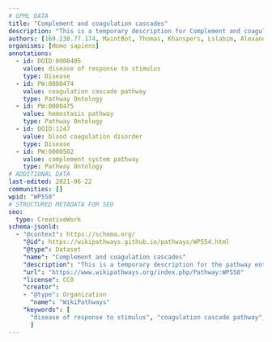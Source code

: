 ```yaml
---
# GPML DATA
title: "Complement and coagulation cascades"
description: "This is a temporary description for Complement and coagulation cascades"
authors: [169.230.77.174, MaintBot, Thomas, Khanspers, Lslabim, AlexanderPico, Ddigles, Zari, Egonw, Lindarieswijk, Fehrhart, DeSl, Eweitz, Finterly]
organisms: [Homo sapiens]
annotations:
  - id: DOID:0000405
    value: disease of response to stimulus
    type: Disease
  - id: PW:0000474
    value: coagulation cascade pathway
    type: Pathway Ontology
  - id: PW:0000475
    value: hemostasis pathway
    type: Pathway Ontology
  - id: DOID:1247
    value: blood coagulation disorder
    type: Disease
  - id: PW:0000502
    value: complement system pathway
    type: Pathway Ontology
# ADDITIONAL DATA
last-edited: 2021-06-22
communities: []
wpid: "WP558"
# STRUCTURED METADATA FOR SEO
seo:
  type: CreativeWork
schema-jsonld:
  - "@context": https://schema.org/
    "@id": https://wikipathways.github.io/pathways/WP554.html
    "@type": Dataset
    "name": "Complement and coagulation cascades"
    "description": "This is a temporary description for the pathway entitled: Complement and coagulation cascades"
    "url": "https://www.wikipathways.org/index.php/Pathway:WP558"
    "license": CC0
    "creator":
    - "@type": Organization
      "name": "WikiPathways"
    "keywords": [
      "disease of response to stimulus", "coagulation cascade pathway", "hemostasis pathway", "blood coagulation disorder", "complement system pathway",
      ]
---
```


